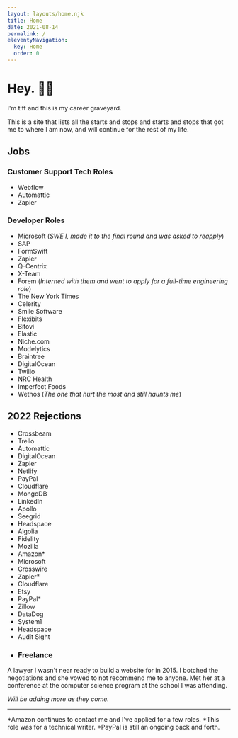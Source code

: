 ```yaml
---
layout: layouts/home.njk
title: Home
date: 2021-08-14
permalink: /
eleventyNavigation:
  key: Home
  order: 0
---
```

# Hey. 👋🏽

I'm tiff and this is my career graveyard.

This is a site that lists all the starts and stops and starts and stops that got me to where I am now, and will continue for the rest of my life.

## Jobs

### Customer Support Tech Roles

- Webflow
- Automattic
- Zapier
### Developer Roles

- Microsoft (*SWE I, made it to the final round and was asked to reapply*)
- SAP
- FormSwift
- Zapier
- Q-Centrix
- X-Team
- Forem (*Interned with them and went to apply for a full-time engineering role*)
- The New York Times
- Celerity
- Smile Software
- Flexibits
- Bitovi
- Elastic
- Niche.com
- Modelytics
- Braintree
- DigitalOcean
- Twilio
- NRC Health
- Imperfect Foods
- Wethos (*The one that hurt the most and still haunts me*)

## 2022 Rejections
- Crossbeam
- Trello
- Automattic
- DigitalOcean
- Zapier
- Netlify
- PayPal
- Cloudflare
- MongoDB
- LinkedIn
- Apollo
- Seegrid
- Headspace
- Algolia
- Fidelity
- Mozilla
- Amazon*
- Microsoft
- Crosswire
- Zapier*
- Cloudflare
- Etsy
- PayPal*
- Zillow
- DataDog
- System1
- Headspace
- Audit Sight
- ### Freelance 

A lawyer I wasn't near ready to build a website for in 2015. I botched the negotiations and she vowed to not recommend me to anyone. Met her at a conference at the computer science program at the school I was attending.

*Will be adding more as they come.*


<hr />

*Amazon continues to contact me and I've applied for a few roles.
*This role was for a technical writer.
*PayPal is still an ongoing back and forth.